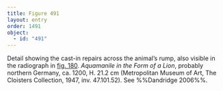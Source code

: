 ```yaml
---
title: Figure 491
layout: entry
order: 1491
object:
  - id: "491"
---
```


Detail showing the cast-in repairs across the animal’s rump, also visible in the radiograph in [fig. 180](/visual-atlas/180/). *Aquamanile in the Form of a Lion*, probably northern Germany, ca. 1200, H. 21.2 cm (Metropolitan Museum of Art, The Cloisters Collection, 1947, inv. 47.101.52). See %%Dandridge 2006%%.
